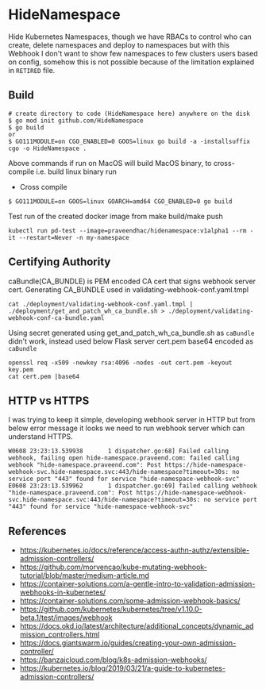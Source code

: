 # HideNamespace
Hide Kubernetes Namespaces, though we have RBACs to control who can create, delete namespaces and deploy to namespaces but with this Webhook I don't want to show few namespaces to few clusters users based on config, somehow this is not possible because of the limitation explained in `RETIRED` file. 

## Build
```
# create directory to code (HideNamespace here) anywhere on the disk 
$ go mod init github.com/HideNamespace
$ go build 
or
$ GO111MODULE=on CGO_ENABLED=0 GOOS=linux go build -a -installsuffix cgo -o HideNamespace .
```
Above commands if run on MacOS will build MacOS binary, to cross-compile i.e. build linux binary run
- Cross compile
```
$ GO111MODULE=on GOOS=linux GOARCH=amd64 CGO_ENABLED=0 go build
```

Test run of the created docker image from make build/make push
```
kubectl run pd-test --image=praveendhac/hidenamespace:v1alpha1 --rm -it --restart=Never -n my-namespace
```
## Certifying Authority
caBundle(CA_BUNDLE) is PEM encoded CA cert that signs webhook server cert. Generating CA_BUNDLE used in validating-webhook-conf.yaml.tmpl
```
cat ./deployment/validating-webhook-conf.yaml.tmpl | ./deployment/get_and_patch_wh_ca_bundle.sh > ./deployment/validating-webhook-conf-ca-bundle.yaml
```
Using secret generated using get_and_patch_wh_ca_bundle.sh as `caBundle` didn't work, instead used below Flask server cert.pem base64 encoded as `caBundle`
```
openssl req -x509 -newkey rsa:4096 -nodes -out cert.pem -keyout key.pem
cat cert.pem |base64
```

## HTTP vs HTTPS
I was trying to keep it simple, developing webhook server in HTTP but from below error message it looks we need to run webhook server which can understand HTTPS.
```
W0608 23:23:13.539938       1 dispatcher.go:68] Failed calling webhook, failing open hide-namespace.praveend.com: failed calling webhook "hide-namespace.praveend.com": Post https://hide-namespace-webhook-svc.hide-namespace.svc:443/hide-namespace?timeout=30s: no service port "443" found for service "hide-namespace-webhook-svc"
E0608 23:23:13.539962       1 dispatcher.go:69] failed calling webhook "hide-namespace.praveend.com": Post https://hide-namespace-webhook-svc.hide-namespace.svc:443/hide-namespace?timeout=30s: no service port "443" found for service "hide-namespace-webhook-svc"
```

## References
- https://kubernetes.io/docs/reference/access-authn-authz/extensible-admission-controllers/
- https://github.com/morvencao/kube-mutating-webhook-tutorial/blob/master/medium-article.md
- https://container-solutions.com/a-gentle-intro-to-validation-admission-webhooks-in-kubernetes/
- https://container-solutions.com/some-admission-webhook-basics/
- https://github.com/kubernetes/kubernetes/tree/v1.10.0-beta.1/test/images/webhook
- https://docs.okd.io/latest/architecture/additional_concepts/dynamic_admission_controllers.html
- https://docs.giantswarm.io/guides/creating-your-own-admission-controller/
- https://banzaicloud.com/blog/k8s-admission-webhooks/
- https://kubernetes.io/blog/2019/03/21/a-guide-to-kubernetes-admission-controllers/
